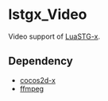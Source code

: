 # lstgx_Video

Video support of [LuaSTG-x](https://github.com/Xrysnow/LuaSTG-x).

## Dependency

* [cocos2d-x](https://github.com/cocos2d/cocos2d-x)
* [ffmpeg](https://ffmpeg.org/)
